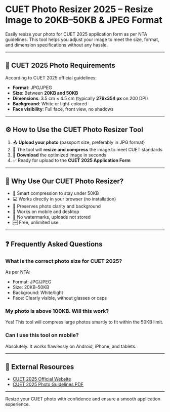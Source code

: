 # CUET Photo Resizer 2025 – Resize Image to 20KB–50KB & JPEG Format

Easily resize your photo for CUET 2025 application form as per NTA guidelines. This tool helps you adjust your image to meet the size, format, and dimension specifications without any hassle.

---

## 📐 CUET 2025 Photo Requirements

According to CUET 2025 official guidelines:

- **Format**: JPG/JPEG
- **Size**: Between **20KB and 50KB**
- **Dimensions**: 3.5 cm × 4.5 cm (typically **276x354 px** on 200 DPI)
- **Background**: White or light-colored
- **Face visibility**: Full face, front view, no shadows

---

## ⚙️ How to Use the CUET Photo Resizer Tool

1. 📤 **Upload your photo** (passport size, preferably in JPG format)
2. 📐 The tool will **resize and compress** the image to meet CUET standards
3. 📁 **Download** the optimized image in seconds
4. ✅ Ready for upload to the **CUET 2025 Application Form**

---

## 🎯 Why Use Our CUET Photo Resizer?

- 🧠 Smart compression to stay under 50KB
- 💻 Works directly in your browser (no installation)
- 🧼 Preserves photo clarity and background
- 📲 Works on mobile and desktop
- 🔐 No watermarks, uploads not stored
- 🆓 Free, unlimited use

---

## ❓ Frequently Asked Questions

### What is the correct photo size for CUET 2025?

As per NTA:

- Format: JPG/JPEG
- Size: 20KB–50KB
- Background: White/light
- Face: Clearly visible, without glasses or caps

### My photo is above 100KB. Will this work?

Yes! This tool will compress large photos smartly to fit within the 50KB limit.

### Can I use this tool on mobile?

Absolutely. It works flawlessly on Android, iPhone, and tablets.

---

## 🔗 External Resources

- [CUET 2025 Official Website](https://cuet.samarth.ac.in/)
- [CUET 2025 Photo Guidelines PDF](https://cuet.samarth.ac.in/index.php/app/form-fill-guidelines)

---

Resize your CUET photo with confidence and ensure a smooth application experience.
